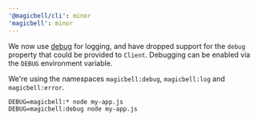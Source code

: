 ```yaml
---
'@magicbell/cli': minor
'magicbell': minor
---
```


We now use [debug] for logging, and have dropped support for the `debug` property that could be provided to `Client`. Debugging can be enabled via the `DEBUG` environment variable.

We're using the namespaces `magicbell:debug`, `magicbell:log` and `magicbell:error`.

```shell
DEBUG=magicbell:* node my-app.js
DEBUG=magicbell:debug node my-app.js
```

[debug]: https://npmjs.com/debug
